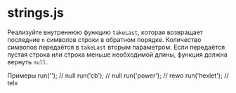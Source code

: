 # strings.js

Реализуйте внутреннюю функцию `takeLast`, которая возвращает последние `n` символов строки в обратном порядке. Количество символов передаётся в `takeLast` вторым параметром. Если передаётся пустая строка или строка меньше необходимой длины, функция должна вернуть `null`.

Примеры
run('');       // null
run('cb');     // null
run('power');  // rewo
run('hexlet'); // telx

